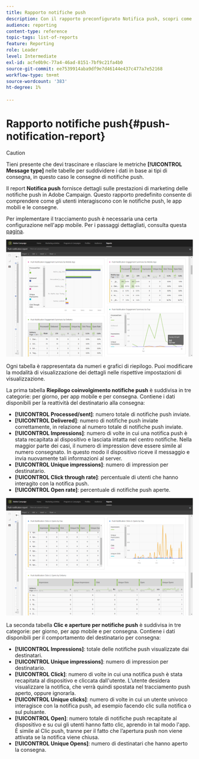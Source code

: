 ```yaml
---
title: Rapporto notifiche push
description: Con il rapporto preconfigurato Notifica push, scopri come le notifiche push hanno avuto esito positivo.
audience: reporting
content-type: reference
topic-tags: list-of-reports
feature: Reporting
role: Leader
level: Intermediate
exl-id: acfe0b9c-77a4-46ad-8151-7bf9c21fa4b0
source-git-commit: ee7539914aba9df9e7d46144e437c477a7e52168
workflow-type: tm+mt
source-wordcount: '383'
ht-degree: 1%

---
```


# Rapporto notifiche push{#push-notification-report}

>[!CAUTION]
>
>Tieni presente che devi trascinare e rilasciare le metriche **[!UICONTROL Message type]** nelle tabelle per suddividere i dati in base ai tipi di consegna, in questo caso le consegne di notifiche push.

Il report **Notifica push** fornisce dettagli sulle prestazioni di marketing delle notifiche push in Adobe Campaign. Questo rapporto predefinito consente di comprendere come gli utenti interagiscono con le notifiche push, le app mobili e le consegne.

Per implementare il tracciamento push è necessaria una certa configurazione nell&#39;app mobile. Per i passaggi dettagliati, consulta questa [pagina](../../administration/using/push-tracking.md).

![](assets/dynamic_report_push.png)

Ogni tabella è rappresentata da numeri e grafici di riepilogo. Puoi modificare la modalità di visualizzazione dei dettagli nelle rispettive impostazioni di visualizzazione.

La prima tabella **Riepilogo coinvolgimento notifiche push** è suddivisa in tre categorie: per giorno, per app mobile e per consegna. Contiene i dati disponibili per la reattività del destinatario alla consegna:

* **[!UICONTROL Processed/sent]**: numero totale di notifiche push inviate.
* **[!UICONTROL Delivered]**: numero di notifiche push inviate correttamente, in relazione al numero totale di notifiche push inviate.
* **[!UICONTROL Impressions]**: numero di volte in cui una notifica push è stata recapitata al dispositivo e lasciata intatta nel centro notifiche. Nella maggior parte dei casi, il numero di impression deve essere simile al numero consegnato. In questo modo il dispositivo riceve il messaggio e invia nuovamente tali informazioni al server.
* **[!UICONTROL Unique impressions]**: numero di impression per destinatario.
* **[!UICONTROL Click through rate]**: percentuale di utenti che hanno interagito con la notifica push.
* **[!UICONTROL Open rate]**: percentuale di notifiche push aperte.

![](assets/dynamic_report_push_2.png)

La seconda tabella **Clic e aperture per notifiche push** è suddivisa in tre categorie: per giorno, per app mobile e per consegna. Contiene i dati disponibili per il comportamento del destinatario per consegna:

* **[!UICONTROL Impressions]**: totale delle notifiche push visualizzate dai destinatari.
* **[!UICONTROL Unique impressions]**: numero di impression per destinatario.
* **[!UICONTROL Click]**: numero di volte in cui una notifica push è stata recapitata al dispositivo e cliccata dall&#39;utente. L’utente desidera visualizzare la notifica, che verrà quindi spostata nel tracciamento push aperto, oppure ignorarla.
* **[!UICONTROL Unique clicks]**: numero di volte in cui un utente univoco interagisce con la notifica push, ad esempio facendo clic sulla notifica o sul pulsante.
* **[!UICONTROL Open]**: numero totale di notifiche push recapitate al dispositivo e su cui gli utenti hanno fatto clic, aprendo in tal modo l&#39;app. È simile al Clic push, tranne per il fatto che l’apertura push non viene attivata se la notifica viene chiusa.
* **[!UICONTROL Unique Opens]**: numero di destinatari che hanno aperto la consegna.
